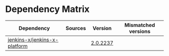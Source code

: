 # Dependency Matrix

Dependency | Sources | Version | Mismatched versions
---------- | ------- | ------- | -------------------
[jenkins-x/jenkins-x-platform](https://github.com/jenkins-x/jenkins-x-platform) |  | [2.0.2237](https://github.com/jenkins-x/jenkins-x-platform/releases/tag/v2.0.2237) | 
